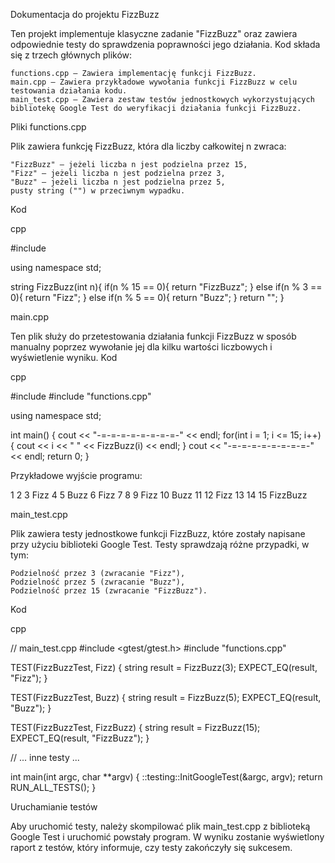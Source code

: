 Dokumentacja do projektu FizzBuzz

Ten projekt implementuje klasyczne zadanie "FizzBuzz" oraz zawiera odpowiednie testy do sprawdzenia poprawności jego działania. Kod składa się z trzech głównych plików:

    functions.cpp – Zawiera implementację funkcji FizzBuzz.
    main.cpp – Zawiera przykładowe wywołania funkcji FizzBuzz w celu testowania działania kodu.
    main_test.cpp – Zawiera zestaw testów jednostkowych wykorzystujących bibliotekę Google Test do weryfikacji działania funkcji FizzBuzz.

Pliki
functions.cpp

Plik zawiera funkcję FizzBuzz, która dla liczby całkowitej n zwraca:

    "FizzBuzz" – jeżeli liczba n jest podzielna przez 15,
    "Fizz" – jeżeli liczba n jest podzielna przez 3,
    "Buzz" – jeżeli liczba n jest podzielna przez 5,
    pusty string ("") w przeciwnym wypadku.

Kod

cpp

#include <string>

using namespace std;

string FizzBuzz(int n){
  if(n % 15 == 0){
    return "FizzBuzz";
  } else if(n % 3 == 0){
    return "Fizz";
  } else if(n % 5 == 0){
    return "Buzz";
  }
  return "";
}

main.cpp

Ten plik służy do przetestowania działania funkcji FizzBuzz w sposób manualny poprzez wywołanie jej dla kilku wartości liczbowych i wyświetlenie wyniku.
Kod

cpp

#include <iostream>
#include "functions.cpp"

using namespace std;

int main() {
    cout << "-=-=-=-=-=-=-=-=-" << endl;
    for(int i = 1; i <= 15; i++) {
        cout << i << " " << FizzBuzz(i) << endl;
    }
    cout << "-=-=-=-=-=-=-=-=-" << endl;
    return 0;
}

Przykładowe wyjście programu:

1 
2 
3 Fizz
4 
5 Buzz
6 Fizz
7 
8 
9 Fizz
10 Buzz
11 
12 Fizz
13 
14 
15 FizzBuzz

main_test.cpp

Plik zawiera testy jednostkowe funkcji FizzBuzz, które zostały napisane przy użyciu biblioteki Google Test. Testy sprawdzają różne przypadki, w tym:

    Podzielność przez 3 (zwracanie "Fizz"),
    Podzielność przez 5 (zwracanie "Buzz"),
    Podzielność przez 15 (zwracanie "FizzBuzz").

Kod

cpp

// main_test.cpp
#include <gtest/gtest.h>
#include "functions.cpp"

TEST(FizzBuzzTest, Fizz) {
   string result = FizzBuzz(3);
   EXPECT_EQ(result, "Fizz");
}

TEST(FizzBuzzTest, Buzz) {
   string result = FizzBuzz(5);
   EXPECT_EQ(result, "Buzz");
}

TEST(FizzBuzzTest, FizzBuzz) {
   string result = FizzBuzz(15);
   EXPECT_EQ(result, "FizzBuzz");
}

// ... inne testy ...

int main(int argc, char **argv) {
    ::testing::InitGoogleTest(&argc, argv);
    return RUN_ALL_TESTS();
}

Uruchamianie testów

Aby uruchomić testy, należy skompilować plik main_test.cpp z biblioteką Google Test i uruchomić powstały program. W wyniku zostanie wyświetlony raport z testów, który informuje, czy testy zakończyły się sukcesem.